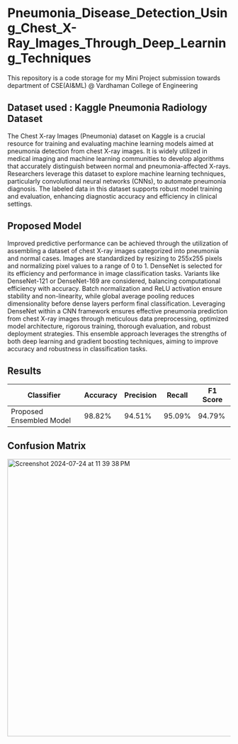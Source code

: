 # Pneumonia_Disease_Detection_Using_Chest_X-Ray_Images_Through_Deep_Learning_Techniques

This repository is a code storage for my Mini Project submission towards department of CSE(AI&ML) @ Vardhaman College of Engineering

## Dataset used : Kaggle Pneumonia Radiology Dataset

The Chest X-ray Images (Pneumonia) dataset on Kaggle is a crucial resource for training and evaluating machine learning models aimed at pneumonia detection from chest X-ray images. It is widely utilized in medical imaging and machine learning communities to develop algorithms that accurately distinguish between normal and pneumonia-affected X-rays. Researchers leverage this dataset to explore machine learning techniques, particularly convolutional neural networks (CNNs), to automate pneumonia diagnosis. The labeled data in this dataset supports robust model training and evaluation, enhancing diagnostic accuracy and efficiency in clinical settings.

## Proposed Model

Improved predictive performance can be achieved through the utilization of assembling a dataset of chest X-ray images categorized into pneumonia and normal cases. Images are standardized by resizing to 255x255 pixels and normalizing pixel values to a range of 0 to 1. DenseNet is selected for its efficiency and performance in image classification tasks. Variants like DenseNet-121 or DenseNet-169 are considered, balancing computational efficiency with accuracy. Batch normalization and ReLU activation ensure stability and non-linearity, while global average pooling reduces dimensionality before dense layers perform final classification. Leveraging DenseNet within a CNN framework ensures effective pneumonia prediction from chest X-ray images through meticulous data preprocessing, optimized model architecture, rigorous training, thorough evaluation, and robust deployment strategies. This ensemble approach leverages the strengths of both deep learning and gradient boosting techniques, aiming to improve accuracy and robustness in classification tasks.

## Results

| Classifier      | Accuracy         | Precision       | Recall | F1 Score |
|-----------------|------------------|-----------------|--------|----------|
| Proposed Ensembled Model |    98.82%     | 94.51%           | 95.09%| 94.79%          |

## Confusion Matrix

<img width="626" alt="Screenshot 2024-07-24 at 11 39 38 PM" src="https://github.com/user-attachments/assets/76cad39b-4dd3-4f66-897e-23a1369c166b">







